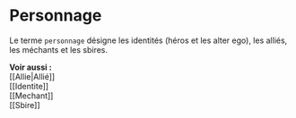 # Personnage
Le terme `personnage` désigne les identités (héros et les alter ego), les alliés, les méchants et les sbires. 

**Voir aussi :**  
[[Allie|Allié]]  
[[Identite]]  
[[Mechant]]  
[[Sbire]]